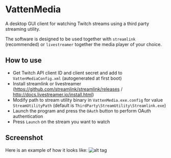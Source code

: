 # VattenMedia

A desktop GUI client for watching Twitch streams using a third party streaming utility.

The software is designed to be used together with `streamlink` (recommended) or `livestreamer` together the media player of your choice.

## How to use

* Get Twitch API client ID and client secret and add to `VattenMediaConfig.xml` (autogenerated at first boot)
* Install streamlink or livestreamer (https://github.com/streamlink/streamlink/releases / http://docs.livestreamer.io/install.html)
* Modify path to stream utility binary in `VattenMedia.exe.config` for value `StreamUtilityPath` (default is `ThirdParty\StreamUtility\Streamlink.exe`)
* Launch the program and press the `OAuth` button to perform OAuth authentication
* Press `Launch` on the stream you want to watch

## Screenshot

Here is an example of how it looks like:
![alt tag](https://i.imgur.com/v0n9TBo.png "Example usage of the application")
